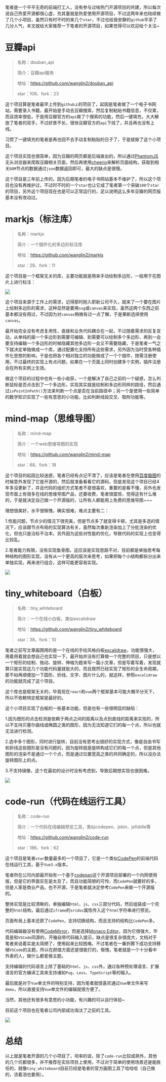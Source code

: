 笔者是一个平平无奇的前端打工人，没有参与过啥热门开源项目的共建，所以每次说自己热爱开源都很心虚，充其量就是热爱使用开源项目，不过这两年来也陆续做了几个小项目，虽然只有时不时的来几个`star`，不过也给我安静的`github`平添了几分人气，本文就给大家推荐一下笔者的开源项目，如果觉得可以欢迎给个关注~

# 豆瓣api

> 名称：douban_api
>
> 简介：豆瓣api服务
> 
> 地址：https://github.com/wanglin2/douban_api
>
> star：109、fork：23

这个项目算是笔者最早上传到`github上`的项目了，起因是笔者做了一个电子书网站，需要录入书籍，最开始是手动去豆瓣搜索，然后复制粘贴书籍信息，不仅累，而且效率很低，于是用豆瓣官方的`api`做了个搜索的功能，然后一键填充，大大解放了笔者的双手，不过好景不长，很快豆瓣官方的`api`下线了，并且再也没有上线。

习惯了一键填充的笔者是再也回不去手动复制粘贴的日子了，于是就做了这个小项目。

这个项目实现也很简单，因为豆瓣的网页都是后端直出的，所以通过[PhantomJS](https://phantomjs.org/)无头浏览器来爬取豆瓣相关页面，然后再使用[cheerio](https://github.com/cheeriojs/cheerio)来解析页面结构，获取到相关`DOM`节点的数据通过`json`数据返回即可，最大的缺点是很慢。

这个项目是三年前上传的，因为后期笔者的电子书网站基本不维护了，所以这个项目也没有再维护过，不过时不时的一个`star`也让它成了笔者第一个突破`100`个`star`的项目，另外这个项目现在也是可以正常运行的，足以说明这么多年豆瓣的网页版基本没有改动过。

# markjs（标注库）

> 名称：markjs
>
> 简介：一个插件化的多边形标注库
> 
> 地址：https://github.com/wanglin2/markjs
>
> star：29、fork：11

这个项目是一个框架无关的库，主要功能就是用来手动绘制多边形，一般用于在图片上进行标注：

![](https://p3-juejin.byteimg.com/tos-cn-i-k3u1fbpfcp/39576fa2a65f46bc961ca5b047af8de6~tplv-k3u1fbpfcp-zoom-1.image)

这个项目来源于工作上的需求，记得那时刚入职新公司不久，就来了一个要在图片上绘制多边形的需求，这种显然是要用`svg`或`canvas`来实现，虽然这两个东西之前基本都没有用过，不过因为对`canvas`稍微有过一点了解，于是果断选择使用`canvas`。

最开始完全没有考虑复用性，直接和业务代码耦合在一起，不过随着需求的反复变动，从单纯的画一个多边形到需要可编辑、到需要可以绘制多个多边形、再到一会要支持编辑一个多边形的时候隐藏其他多边形一会又不需要隐藏，于是笔者一气之下就决定单独做成一个库，通过配置化支持所有这些需求，另外因为当时受各种插件化思想的影响，于是也把各个相对独立的功能做成了一个个插件，按需注册使用，不过最终的实现上有点问题，如果在一个页面上同时创建多个实例，插件注册会在所有实例上生效。

做这个项目的过程中也有一些小收获，一个是解决了自己之前的一个疑惑，怎么判断鼠标是否点击到了一个多边形，实现其实就是绘制和多边形同样的路径，然后通过`isPointInPath()`方法来判断一个点是否在当前路径中；另一个是使用一些简单的数学知识实现了一些有意思的小功能，比如判断线段交叉、吸附功能等。

# mind-map（思维导图）

> 名称：mind-map
>
> 简介：一个web思维导图的实现
> 
> 地址：https://github.com/wanglin2/mind-map
>
> star：68、fork：18

这个项目的起因比较迷惑，笔者已经有点记不清了，应该是笔者在使用[百度脑图](https://github.com/fex-team/kityminder-editor)的时候意外发现了它是开源的，然后就准备看看它的源码，但是发现这个项目已经4年多没更新了，并且代码的组织方式笔者不是很喜欢，重要的是看不懂，另外也发现市面上有很多在线的思维导图产品，还要收费，笔者很震惊，觉得这有什么难的，于是就决定自己做一个开源版的，让所有人都能用上免费的思维导图~~~

理想很美好，水平很惭愧，确实很难，难点主要有二：

1.性能问题，节点少的情况下很完美，但是节点多了就变得卡顿，尤其是多选的情况下，应该跟节点布局的实现算法有关，虽然每次重新渲染加上了分批渲染的优化，但也只是治标不治本。另外因为这些对性能的优化，导致代码的实现上也变得比较乱。

2.笔者能力有限，没有实现鱼骨图，这应该是实现思路不对，目前都是单独思考每种结构的图形实现，没有从一个更高的层次来思考，如果把每个小结构都拆分出来单独实现，再来进行组合，这样可能更容易实现。

![](https://p3-juejin.byteimg.com/tos-cn-i-k3u1fbpfcp/59ba55eff27f4d30b61d184925234319~tplv-k3u1fbpfcp-zoom-1.image)

# tiny_whiteboard（白板）

> 名称：tiny_whiteboard
>
> 简介：一个在线小白板，类似excalidraw
> 
> 地址：https://github.com/wanglin2/tiny_whiteboard
>
> star：38、fork：10

笔者之前写文章画图用的是一个在线的手绘风格白板[excalidraw](https://excalidraw.com/)，功能很强大，用着用着就会想自己也实现一下，最开始并没有打算做一个完整的项目，只是想以一个矩形的绘制、拖动、旋转、伸缩为题来写一篇小文章，但是写着写着，发现就算只是实现这几个功能代码量就挺大的，而且既然已经实现了矩形的全生命周期，那不如再顺便加一下圆形、折线、文字、图片什么的，就这样，参照`excalidraw`的功能就完成了这个项目。

这个库也是框架无关的，毕竟现在`react`和`vue`两个框架基本可能大概平分天下，所以不依赖特定框架是最好的。

这个小项目实现了白板的一些基本功能，但是也有一些很明显的缺陷：

1.因为图形的点击检测是依赖于两点之间的距离以及点到直线的距离来实现的，所以不支持贝塞尔曲线或椭圆之类的图形，因为无法知道它们的每一个点，所以也就无法进行检测。

2.选中多个图形，同时进行旋转，目前没有思考出很好的实现方式，像是自由书写和折线这些图形是没有问题的，因为旋转就是旋转构成它们的每一个点，但是其他图形的渲染不是通过一个个点，而是通过位置宽高之类的共同确定的，所以没办法旋转图形上的点。

3.不支持镜像，这个在最初的设计时没有考虑到，导致后期想实现也很困难。

![](https://p3-juejin.byteimg.com/tos-cn-i-k3u1fbpfcp/e2053435ba304eb4b65b73c682168e9c~tplv-k3u1fbpfcp-zoom-1.image)

# code-run（代码在线运行工具）

> 名称：code-run
>
> 简介：一个代码在线编辑预览工具，类似codepen、jsbin、jsfiddle等
> 
> 地址：https://github.com/wanglin2/code-run
>
> star：186、fork：62

这个项目是笔者`star`数量最多的一个项目了，它是一个类似[CodePen](https://codepen.io/)的前端代码在线运行工具，基于`Vue3.x`版本。

笔者所在公司内部最开始有一个基于[codepan](https://github.com/egoist/codepan)这个开源项目部署的一个内网使用版，但是它的界面实在是太丑了，而且功能简陋的可怜，而`CodePen`就要好的多，但是人家是商业产品，也不开源，于是笔者就决定参考`CodePen`来做一个开源版的。

整体实现是比较清晰的，单独编辑`html`、`js`、`css`三部分代码，然后组装成一个完整的`html`结构，最后通过`iframe`的`srcdoc`属性传入这个`html`字符串进行预览。

页面布局上基本还原了`CodePen`，支持切换结构，而且支持的结构比`CodePen`多。

代码编辑器没有使用[CodeMirror](https://codemirror.net/)，而是选择[Monaco Editor](https://microsoft.github.io/monaco-editor/)，因为它很强大，毕竟是和`VSCode`同源的，开箱自带代码输入提示，缺点是很复杂很庞大，文档对于笔者来说着实是太简陋了，使用起来比较困难。不过笔者在一番折腾下成功支持移植`VSCode`的主题，所以在颜值方面还是很能打的，惭愧，笔者就是一个十分看中外表的人，做什么都爱做主题。

支持编辑的代码语言上除了基础的`html`、`js`、`css`外，通过各种预处理语言、扩展语言的官方编译工具来支持诸如`Pug`、`Less`、`TypeScript`等的输入。

最后就是对于`Vue`单文件的特别支持，因为笔者就很喜欢通过`Vue`单文件来写`demo`，所以直接支持`Vue`单文件的编辑就很方便了。

当然，其他还有很多有意思的小功能，有兴趣的可以自行体验~

目前这个项目也在笔者公司内部成功淘汰了之前的工具。

![](https://p3-juejin.byteimg.com/tos-cn-i-k3u1fbpfcp/16693271fbf640cc92643842624e430b~tplv-k3u1fbpfcp-zoom-1.image)

# 总结

以上就是笔者开源的几个小项目了，坦率的说，除了`code-run`比较成熟外，其他的几个坑都很多，并不推荐在实际项目上使用，不过对于简单的使用场景还是能胜任的，就像`tiny_whiteboard`目前已经是笔者的官方画图工具了哈哈哈（自己做的，流着泪也要用）。
